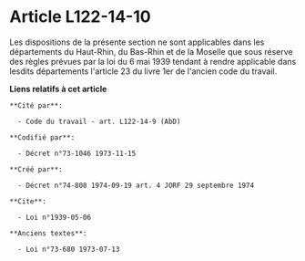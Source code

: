 # Article L122-14-10

Les dispositions de la présente section ne sont applicables dans les départements du Haut-Rhin, du Bas-Rhin et de la Moselle
que sous réserve des règles prévues par la loi du 6 mai 1939 tendant à rendre applicable dans lesdits départements l'article
23 du livre 1er de l'ancien code du travail.

**Liens relatifs à cet article**

	**Cité par**:

	  - Code du travail - art. L122-14-9 (AbD)

	**Codifié par**:

	  - Décret n°73-1046 1973-11-15

	**Créé par**:

	  - Décret n°74-808 1974-09-19 art. 4 JORF 29 septembre 1974

	**Cite**:

	  - Loi n°1939-05-06

	**Anciens textes**:

	  - Loi n°73-680 1973-07-13
